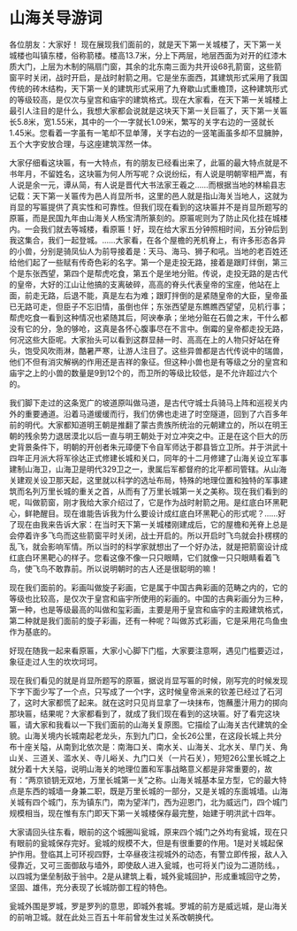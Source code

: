 # 山海关导游词  
各位朋友：大家好！ 现在展现我们面前的，就是天下第一关城楼了，天下第一关城楼也叫镇东楼，俗称箭楼。楼高13.7米，分上下两层，地层西面为对开的红漆木质大门，上层为木制的隔扇门窗，其余的北东南三面为共开设68孔箭窗，这些箭窗平时关闭，战时开启，是战时射箭之用。它是坐东面西，其建筑形式采用了我国传统的砖木结构，天下第一关的建筑形式采用了九脊歇山式重檐顶，这种建筑形式的等级较高，是仅次与皇宫和庙宇的建筑格式。现在大家看，在天下第一关城楼上最引人注目的是什么，我想大家都会说就是这块天下第一关巨匾了，天下第一关匾长5.8米，宽1.55米，其中的一个一字就长1.09米，繁写的关字右边的一竖就长1.45米。您看着一字虽有一笔却不显单薄，关字右边的一竖笔画虽多却不显臃肿，五个大字安放合理，与这座建筑浑然一体。  

大家仔细看这块匾，有一大特点，有的朋友已经看出来了，此匾的最大特点就是不书年月，不留姓名，这块匾为何人所写呢？众说纷纭，有人说是明朝宰相严嵩，有人说是余一元，谭从简，有人说是晋代大书法家王羲之……而根据当地的林榆县志记载：天下第一关匾传为邑人肖显所书，这里的邑人就是指山海关当地人，这就为肖显的写匾提供了真实性和可靠性。但我们现在看到的这块匾并不是肖显所题写的原匾，而是民国九年由山海关人杨宝清所篆刻的。原匾呢则为了防止风化挂在城楼内。一会我们就去等城楼，看原匾！好，现在给大家五分钟照相时间，五分钟后到我这集合，我们一起登城。……大家看，在各个屋檐的羌机脊上，有许多形态各异的小兽，分别是骑凤仙人为前导接着是：天马、海马、狮子和吼。当地的老百姓还给他们起了一些赋有传奇色彩的名字。第一个是走投无路，接着是跟盯绊倒，第三个是东张西望，第四个是帮虎吃食，第五个是坐地分赃。传说，走投无路的是古代的皇帝，大好的江山让他搞的支离破碎，高高的脊头代表皇帝的宝座，他站在上面，前走无路，后退不能，真是左右为难；跟盯拌倒的是紧随皇帝的大臣，皇帝虽已无路可走，但臣子不忘旧情，虽倒也伴；东张西望是东瞧瞧西望望，见机行事；帮虎吃食一看到这种情况也紧随其后，阿谀奉承；坐地分赃在石兽之末，干什么都没有它的分，急的够呛，这真是各怀心腹事尽在不言中。倒霉的皇帝都走投无路，何况这些大臣呢。大家抬头可以看到这群显赫一时、高高在上的人物只好站在脊头，饱受风吹雨淋，酷暑严寒，让游人注目了。这些异兽都是古代传说中的瑞兽，他们不但有消灾解祸的作用还是吉祥的象征。但这种小兽也是有等级之分的皇宫和庙宇之上的小兽的数量是9到12个的，而卫所的等级比较低，是不允许超过六个的。  

我们脚下走过的这条宽广的坡道原叫做马道，是古代守城士兵骑马上阵和巡视关内外的重要通道。沿着马道缓缓而行，我们仿佛也走进了时空隧道，回到了六百多年前的明代。大家都知道明王朝是推翻了蒙古贵族所统治的元朝建立的，所以在明王朝的残余势力退居漠北以后一直与明王朝处于对立冲突之中。正是在这个巨大的历史背景条件下，明朝的开创者朱元璋便下令自军师达于郡县皆立卫所。并于洪武十四年正月派大将军徐达正式修建长城和关口，同年的十二月修建了山海关设立军事建制山海卫，山海卫是明代329卫之一，隶属后军都督府的北平都司管辖。从山海关建观关设卫那天起，这里就以科学的选址布局，特殊的地理位置和独特的军事建筑而名列万里长城的重关之首，从而有了万里长城第一关之美称。现在我们看到的呢，叫做箭窗，刚才我给大家介绍过了，它是作为战时射箭之用。是红底白环黑靶心，鲜艳醒目。现在谁能告诉我为什么要设计成红底白环黑靶心的形式呢？……好了现在由我来告诉大家：在当时天下第一关城楼刚建成后，它的屋檐和羌脊上总是会停着许多飞鸟而这些箭窗平时关闭，战士开启的。所以开启时飞鸟就会扑楞楞的乱飞，就会影响军情。所以当时的科学家就想出了一个好办法，就是把箭窗设计成红底白环黑靶心的样子。您看这像不像一只只眼睛，它们就像一只只眼睛看着飞鸟，使飞鸟不敢靠前。所以说明朝时的古人还是很聪明的嘛！  

现在我们面前的。彩画叫做旋子彩画，它是属于中国古典彩画的范畴之内的，它的等级也比较高，是仅次于皇宫和庙宇所使用的彩画的。中国的古典彩画分为三种，第一种，也是等级最高的叫做和玺彩画，主要是用于皇宫和庙宇的主殿建筑格式，第二种就是我们面前的旋子彩画，还有一种呢？叫做苏式彩画，它是采用花鸟鱼虫作为基底的。  

好现在随我一起来看原匾，大家小心脚下门槛，大家要注意啊，遇见门槛要迈过，象征走过人生的坎坎坷坷。  

现在我们看见的就是肖显所题写的原匾，据说肖显写匾的时候，刚写完的时候发现下字下面少写了一个点，只写成了一个t字，这时候皇帝派来的钦差已经过了石河了，这时大家都慌了起来。就在这时只见肖显拿了一块抹布，饱蘸墨汁用力的掷向那块匾，结果呢？大家都看到了，就成了我们现在看到的这块匾。好了看完这块匾，请大家和我看以一下我们面前的山海关复原图。它描绘了山海关古代建筑的全貌。山海关境内长城南起老龙头，东到九门口，全长26公里，在这段长城上共分布十座关隘，从南到北依次是：南海口关、南水关、山海关、北水关、旱门关、角山关、三道关、滥水关、寺儿峪关、九门口关（一片石关），短短26公里长城之上就分着十大关隘，说明山海关的地理位置和军事战略意义都是非常重要的，故有：“两京锁钥无双地，万里长城第一关”之称。山海关城基本呈方型，它的最大特点是东西的城墙一身兼二职，既是万里长城的一部分，又是关城的东面城墙。山海关城有四个城门，东为镇东门，南为望洋门，西为迎恩门，北为威远门，四个城门规模相当，现在惟有东门即天下第一关城楼保存最完整，始建于明洪武十四年。  

大家请回头往东看，眼前的这个城圈叫瓮城，原来四个城门之外均有瓮城，现在只有眼前的瓮城保存完好。瓮城的规模不大，但是有很重要的作用。1是对关城起保护作用。登临其上可环视四野，士卒昼夜注视城外的动态，有警立即传报，敌人入侵靠近，又可三面御敌与墙外，即使敌人进入瓮城，也可将关门设为二道防线。，以四城为堡垒制敌于翁中。2是从建筑上看，城外瓮城回护，形成重城回守之势，坚固、雄伟，充分表现了长城防御工程的特色。  

瓮城外围是罗城，罗是罗列的意思，即城外套城。罗城的前方是威远城，是山海关的前哨卫城。就在此处三百五十年前曾发生过关系改朝换代。  
